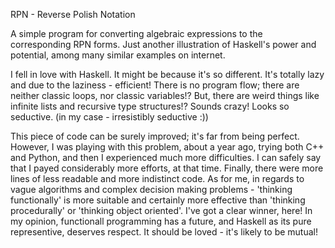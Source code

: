 RPN - Reverse Polish Notation

A simple program for converting algebraic expressions to the corresponding RPN forms. Just another illustration of Haskell's power and potential, among many similar examples on internet.

I fell in love with Haskell. It might be because it's so different. It's totally lazy and due to the laziness - efficient! There is no program flow; there are neither classic loops, nor classic variables!? But, there are weird things like infinite lists and recursive type structures!? Sounds crazy! Looks so seductive. (in my case - irresistibly seductive :)) 

This piece of code can be surely  improved; it's far from being perfect. However, I was playing with this problem, about a year ago, trying both C++ and Python, and then I experienced much more difficulties. I can safely say that I payed considerably more efforts, at that time. Finally, there were more lines of less readable and more indistinct code. As for me, in regards to vague algorithms and complex decision making problems - 'thinking functionally' is more suitable and certainly more effective than 'thinking procedurally' or 'thinking object oriented'. I've got a clear winner, here! In my opinion, functionall programming has a future, and Haskell as its pure representive, deserves respect. It should be loved - it's likely to be mutual!
